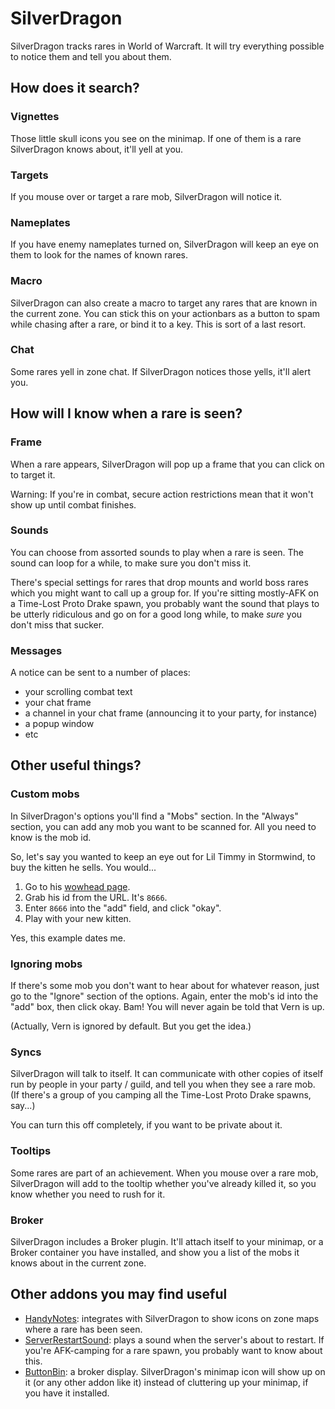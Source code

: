 # SilverDragon

SilverDragon tracks rares in World of Warcraft. It will try everything possible to notice them and tell you about them.

## How does it search?

### Vignettes

Those little skull icons you see on the minimap. If one of them is a rare SilverDragon knows about, it'll yell at you.

### Targets

If you mouse over or target a rare mob, SilverDragon will notice it.

### Nameplates

If you have enemy nameplates turned on, SilverDragon will keep an eye on them to look for the names of known rares.

### Macro

SilverDragon can also create a macro to target any rares that are known in the current zone. You can stick this on your actionbars as a button to spam while chasing after a rare, or bind it to a key. This is sort of a last resort.

### Chat

Some rares yell in zone chat. If SilverDragon notices those yells, it'll alert you.

## How will I know when a rare is seen?

### Frame

When a rare appears, SilverDragon will pop up a frame that you can click on to target it.

Warning: If you're in combat, secure action restrictions mean that it won't show up until combat finishes.

### Sounds

You can choose from assorted sounds to play when a rare is seen. The sound can loop for a while, to make sure you don't miss it.

There's special settings for rares that drop mounts and world boss rares which you might want to call up a group for. If you're sitting mostly-AFK on a Time-Lost Proto Drake spawn, you probably want the sound that plays to be utterly ridiculous and go on for a good long while, to make *sure* you don't miss that sucker.

### Messages

A notice can be sent to a number of places:

 * your scrolling combat text
 * your chat frame
 * a channel in your chat frame (announcing it to your party, for instance)
 * a popup window
 * etc

## Other useful things?

### Custom mobs

In SilverDragon's options you'll find a "Mobs" section. In the "Always" section, you can add any mob you want to be scanned for. All you need to know is the mob id.

So, let's say you wanted to keep an eye out for Lil Timmy in Stormwind, to buy the kitten he sells. You would...

 1. Go to his [wowhead page](http://www.wowhead.com/npc=8666/lil-timmy).
 1. Grab his id from the URL. It's `8666`.
 1. Enter `8666` into the "add" field, and click "okay".
 1. Play with your new kitten.

Yes, this example dates me.

### Ignoring mobs

If there's some mob you don't want to hear about for whatever reason, just go to the "Ignore" section of the options. Again, enter the mob's id into the "add" box, then click okay. Bam! You will never again be told that Vern is up.

(Actually, Vern is ignored by default. But you get the idea.)

### Syncs

SilverDragon will talk to itself. It can communicate with other copies of itself run by people in your party / guild, and tell you when they see a rare mob. (If there's a group of you camping all the Time-Lost Proto Drake spawns, say...)

You can turn this off completely, if you want to be private about it.

### Tooltips

Some rares are part of an achievement. When you mouse over a rare mob, SilverDragon will add to the tooltip whether you've already killed it, so you know whether you need to rush for it.

### Broker

SilverDragon includes a Broker plugin. It'll attach itself to your minimap, or a Broker container you have installed, and show you a list of the mobs it knows about in the current zone.

## Other addons you may find useful

 * [HandyNotes](https://www.curseforge.com/wow/addons/handynotes): integrates with SilverDragon to show icons on zone maps where a rare has been seen.
 * [ServerRestartSound](https://www.curseforge.com/wow/addons/serverrestartsound): plays a sound when the server's about to restart. If you're AFK-camping for a rare spawn, you probably want to know about this.
 * [ButtonBin](https://www.curseforge.com/wow/addons/button-bin): a broker display. SilverDragon's minimap icon will show up on it (or any other addon like it) instead of cluttering up your minimap, if you have it installed.
